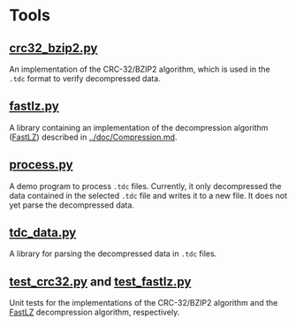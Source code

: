 # Tools


## [crc32\_bzip2.py](crc32_bzip2.py)

An implementation of the CRC-32/BZIP2 algorithm, which is used in the `.tdc` format to verify decompressed data.


## [fastlz.py](fastlz.py)

A library containing an implementation of the decompression algorithm ([FastLZ][fastlz]) described in [../doc/Compression.md](../doc/Compression.md).


## [process.py](process.py)

A demo program to process `.tdc` files. Currently, it only decompressed the data contained in the selected `.tdc` file and writes it to a new file.
It does not yet parse the decompressed data.


## [tdc\_data.py](tdc_data.py)

A library for parsing the decompressed data in `.tdc` files.


## [test\_crc32.py](test_crc32.py) and [test\_fastlz.py](test_fastlz.py)

Unit tests for the implementations of the CRC-32/BZIP2 algorithm and the [FastLZ][fastlz] decompression algorithm, respectively.


[fastlz]: https://github.com/ariya/FastLZ
